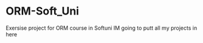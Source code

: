 # ORM-Soft_Uni
Exersise project for ORM course in Softuni 
IM going to putt all my projects in here 
